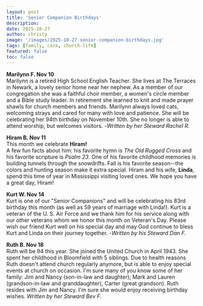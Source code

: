 ```yaml
---
layout: post
title: 'Senior Companion Birthdays'
description:
date: 2025-10-27
author: christy
image: '/images/2025-10-27-senior-companion-birthdays.jpg'
tags: [family, care, church-life]
featured: false
toc: false
---
```


**Marilynn F. Nov 10**  
Marilynn is a retired High School English Teacher. She lives at The Terraces in Newark, a lovely senior home near her nephew. As a member of our congregation she was a faithful choir member, a women's circle member and a Bible study leader. In retirement she learned to knit and made prayer shawls for church members and friends. Marilynn always loved cats, welcoming strays and cared for many with love and patience. She will be celebrating her 94th birthday on November 10th. She no longer is able to attend worship, but welcomes visitors. -_Written by her Steward Rachel R._

**Hiram B. Nov 11**  
This month we celebrate  **Hiram!**  
A few fun facts about him: his favorite hymn is  _The Old Rugged Cross_  and his favorite scripture is  _Psalm 23_. One of his favorite childhood memories is building tunnels through the snowdrifts. Fall is his favorite season--the colors and hunting season make it extra special. Hiram and his wife,  **Linda**, spend this time of year in Mississippi visiting loved ones. We hope you have a great day, Hiram!

**Kurt W. Nov 14**  
Kurt is one of our "Senior Companions" and will be celebrating his 83rd birthday this month (as well as 59 years of marriage with Linda!). Kurt is a veteran of the U. S. Air Force and we thank him for his service along with our other veterans whom we honor this month on Veteran's Day. Please wish our friend Kurt well on his special day and may God continue to bless Kurt and Linda on their journey together. -_Written by his Steward Dan F._

**Ruth B. Nov 18**  
Ruth will be 94 this year. She joined the United Church in April 1943. She spent her childhood in Bloomfield with 5 siblings. Due to health reasons Ruth doesn't attend church regularly anymore, but is able to enjoy special events at church on occasion. I'm sure many of you know some of her family: Jim and Nancy (son-in-law and daughter); Mark and Lauren (grandson-in-law and granddaughter), Carter (great grandson). Ruth resides with Jim and Nancy. I'm sure she would enjoy receiving birthday wishes.  _Written by her Steward Bev F._
